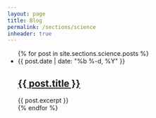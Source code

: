 ```yaml
---
layout: page
title: Blog
permalink: /sections/science
inheader: true
---
```


<ul class="post-list">
    {% for post in site.sections.science.posts %}
        <li>
            <span class="post-meta">{{ post.date | date: "%b %-d, %Y" }}</span>
            <h2>
                <a class="post-link" href="{{ post.url | prepend: site.baseurl }}">{{ post.title }}</a>
            </h2>
            {{ post.excerpt }}
        </li>
    {% endfor %}
</ul>
